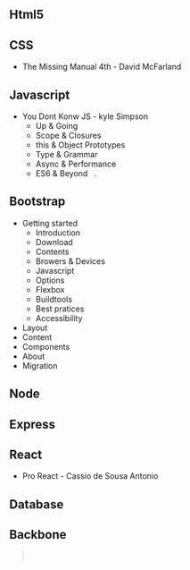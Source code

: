 ## Html5

## CSS

- The Missing Manual 4th - David McFarland

## Javascript
- You Dont Konw JS - kyle Simpson
  - Up & Going
  - Scope & Closures
  - this & Object Prototypes
  - Type & Grammar
  - Async & Performance
  - ES6 & Beyond
   .
   
   
## Bootstrap
- Getting started
  - Introduction
  - Download
  - Contents
  - Browers & Devices
  - Javascript
  - Options
  - Flexbox
  - Buildtools
  - Best pratices
  - Accessibility
- Layout
- Content
- Components
- About
- Migration

## Node
## Express

## React
- Pro React - Cassio de Sousa Antonio

## Database
## Backbone

>  
